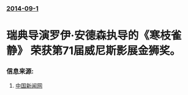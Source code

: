 ### [2014-09-1](/news/2014/09/1/index.md)

##### 
#  瑞典导演罗伊·安德森执导的《寒枝雀静》 荣获第71届威尼斯影展金狮奖。 




### 信息来源:

1. [中国新闻网](http://focus.china.com.cn/s/yule/2014/09/07/88576.html)
